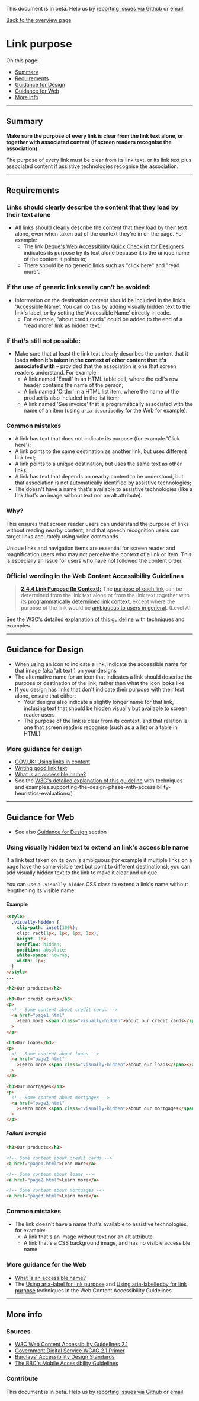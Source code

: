 This document is in beta. Help us by [reporting issues via Github](https://github.com/jfhector/accessibility-guidelines) or [email](mailto:jeanfrancois.hector@googlemail.com).

[Back to the overview page](./../index.html)

# Link purpose

On this page:

- [Summary](#summary)
- [Requirements](#requirements)
- [Guidance for Design](#guidance-for-design)
- [Guidance for Web](#guidance-for-web)
- [More info](#more-info)

---

## Summary

**Make sure the purpose of every link is clear from the link text alone, or together with associated content (if screen readers recognise the association).**

The purpose of every link must be clear from its link text, or its link text plus associated content if assistive technologies recognise the association.

---

## Requirements

### Links should clearly describe the content that they load by their text alone

- All links should clearly describe the content that they load by their text alone, even when taken out of the context they're in on the page. For example:
  - The link [Deque's Web Accessibility Quick Checklist for Designers](https://cdn2.hubspot.net/hubfs/153358/Web%20Accessibility%20Quick%20Checklist%20for%20Designers.pdf?utm_referrer=https://www.deque.com/blog/supporting-the-design-phase-with-accessibility-heuristics-evaluations/) indicates its purpose by its text alone because it is the unique name of the content it points to;
  - There should be no generic links such as "click here" and "read more".

### If the use of generic links really can't be avoided:

- Information on the destination content should be included in the link's ['Accessible Name'](./definitions.md#accessible-name). You can do this by adding visually hidden text to the link's label, or by setting the 'Accessible Name' directly in code.
  - For example, “about credit cards” could be added to the end of a “read more” link as hidden text.

### If that's still not possible:

- Make sure that at least the link text clearly describes the content that it loads **when it's taken in the context of other content that it's associated with** – provided that the association is one that screen readers understand. For example:
  - A link named 'Email' in an HTML table cell, where the cell's row header contains the name of the person;
  - A link named 'Order' in a HTML list item, where the name of the product is also included in the list item;
  - A link named 'See invoice' that is programatically associated with the name of an item (using `aria-describedby` for the Web for example).

### Common mistakes

- A link has text that does not indicate its purpose (for example 'Click here');
- A link points to the same destination as another link, but uses different link text;
- A link points to a unique destination, but uses the same text as other links;
- A link has text that depends on nearby content to be understood, but that association is not automatically identified by assistive technologies;
- The doesn't have a name that's available to assistive technologies (like a link that's an image without text nor an alt attribute).

### Why?

This ensures that screen reader users can understand the purpose of links without reading nearby content, and that speech recognition users can target links accurately using voice commands.

Unique links and navigation items are essential for screen reader and magnification users who may not perceive the context of a link or item. This is especially an issue for users who have not followed the content order.

### Official wording in the Web Content Accessibility Guidelines

> [**2.4.4 Link Purpose (In Context):**](https://www.w3.org/TR/UNDERSTANDING-WCAG20/navigation-mechanisms-refs.html) The [purpose of each link](https://www.w3.org/TR/UNDERSTANDING-WCAG20/navigation-mechanisms-refs.html#linkpurposedef) can be determined from the link text alone or from the link text together with its [programmatically determined link context](https://www.w3.org/TR/UNDERSTANDING-WCAG20/navigation-mechanisms-refs.html#pdlinkcontextdef), except where the purpose of the link would be [ambiguous to users in general](https://www.w3.org/TR/UNDERSTANDING-WCAG20/navigation-mechanisms-refs.html#ambiguouslinkdef). (Level A)

See the [W3C's detailed explanation of this guideline](https://www.w3.org/TR/UNDERSTANDING-WCAG20/navigation-mechanisms-refs.html) with techniques and examples.

---

## Guidance for Design

- When using an icon to indicate a link, indicate the accessible name for that image (aka 'alt text') on your designs
- The alternative name for an icon that indicates a link should describe the purpose or destination of the link, rather than what the icon looks like
- If you design has links that don't indicate their purpose with their text alone, ensure that either:
  - Your designs also indicate a slightly longer name for that link, inclusing text that should be hidden visually but available to screen reader users
  - The purpose of the link is clear from its context, and that relation is one that screen readers recognise (such as a a list or a table in HTML)

### More guidance for design

- [GOV.UK: Using links in content](https://www.gov.uk/guidance/content-design/links#using-links-in-content)
- [Writing good link text](https://www.nomensa.com/blog/2011/writing-good-link-text)
- [What is an accessible name?](https://www.paciellogroup.com/blog/2017/04/what-is-an-accessible-name/)
- See the [W3C's detailed explanation of this guideline](https://www.w3.org/TR/UNDERSTANDING-WCAG20/navigation-mechanisms-refs.html) with techniques and examples.supporting-the-design-phase-with-accessibility-heuristics-evaluations/)

---

## Guidance for Web

- See also [Guidance for Design](#guidance-for-design) section

### Using visually hidden text to extend an link's accessible name

If a link text taken on its own is ambiguous (for example if multiple links on a page have the same visible text but point to different destinations), you can add visually hidden text to the link to make it clear and unique.

You can use a `.visually-hidden` CSS class to extend a link's name without lengthening its visible name:

#### Example

```html
<style>
  .visually-hidden {
    clip-path: inset(100%);
    clip: rect(1px, 1px, 1px, 1px);
    height: 1px;
    overflow: hidden;
    position: absolute;
    white-space: nowrap;
    width: 1px;
  }
</style>
...

<h2>Our products</h2>

<h3>Our credit cards</h3>
<p>
  <!-- Some content about credit cards -->
  <a href="page1.html"
    >Lean more <span class="visually-hidden">about our credit cards</span></a
  >
</p>

<h3>Our loans</h3>
<p>
  <!-- Some content about loans -->
  <a href="page2.html"
    >Learn more <span class="visually-hidden">about our loans</span></a
  >
</p>

<h3>Our mortgages</h3>
<p>
  <!-- Some content about mortgages -->
  <a href="page3.html"
    >Learn more <span class="visually-hidden">about our mortgages</span></a
  >
</p>
```

##### Failure example

```html
<h2>Our products</h2>

<!-- Some content about credit cards -->
<a href="page1.html">Lean more</a>

<!-- Some content about loans -->
<a href="page2.html">Learn more</a>

<!-- Some content about mortgages -->
<a href="page3.html">Learn more</a>
```

### Common mistakes

- The link doesn't have a name that's available to assistive technologies, for example:
  - A link that's an image without text nor an alt attribute
  - A link that's a CSS background image, and has no visible accessible name

### More guidance for the Web

- [What is an accessible name?](https://www.paciellogroup.com/blog/2017/04/what-is-an-accessible-name/)
- The [Using aria-label for link purpose](https://www.w3.org/TR/WCAG20-TECHS/ARIA8) and [Using aria-labelledby for link purpose](https://www.w3.org/TR/WCAG20-TECHS/ARIA7) techniques in the Web Content Accessibility Guidelines

---

## More info

### Sources

- [W3C Web Content Accessibility Guidelines 2.1](https://www.w3.org/TR/WCAG21/)
- [Government Digital Service WCAG 2.1 Primer](https://alphagov.github.io/wcag-primer/)
- [Barclays' Accessibility Design Standards](https://home.barclays/who-we-are/our-suppliers/our-requirements-of-external-suppliers/)
- [The BBC's Mobile Accessibility Guidelines](https://www.bbc.co.uk/guidelines/futuremedia/accessibility/mobile/summary)

### Contribute

This document is in beta. Help us by [reporting issues via Github](https://github.com/jfhector/accessibility-guidelines) or [email](mailto:jeanfrancois.hector@googlemail.com).
